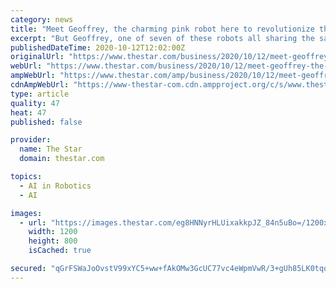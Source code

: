 ```yaml
---
category: news
title: "Meet Geoffrey, the charming pink robot here to revolutionize the future of contactless delivery"
excerpt: "But Geoffrey, one of seven of these robots all sharing the same name (after Geoffrey Hinton, the British-Canadian “Godfather of AI”) — isn’t autonomous ... As it gets up and running, the startup is focusing on the gig-economy delivery model."
publishedDateTime: 2020-10-12T12:02:00Z
originalUrl: "https://www.thestar.com/business/2020/10/12/meet-geoffrey-the-charming-pink-robot-here-to-revolutionize-the-future-of-contactless-delivery.html"
webUrl: "https://www.thestar.com/business/2020/10/12/meet-geoffrey-the-charming-pink-robot-here-to-revolutionize-the-future-of-contactless-delivery.html"
ampWebUrl: "https://www.thestar.com/amp/business/2020/10/12/meet-geoffrey-the-charming-pink-robot-here-to-revolutionize-the-future-of-contactless-delivery.html"
cdnAmpWebUrl: "https://www-thestar-com.cdn.ampproject.org/c/s/www.thestar.com/amp/business/2020/10/12/meet-geoffrey-the-charming-pink-robot-here-to-revolutionize-the-future-of-contactless-delivery.html"
type: article
quality: 47
heat: 47
published: false

provider:
  name: The Star
  domain: thestar.com

topics:
  - AI in Robotics
  - AI

images:
  - url: "https://images.thestar.com/eg8HNNyrHLUixakkpJZ_84n5uBo=/1200x800/smart/filters:cb(1602338211423)/https://www.thestar.com/content/dam/thestar/business/2020/10/12/meet-geoffrey-the-charming-pink-robot-here-to-revolutionize-the-future-of-contactless-delivery/runnng.jpg"
    width: 1200
    height: 800
    isCached: true

secured: "qGrFSWaJoOvstV99xYC5+ww+fAkOMw3GcUC77vc4eWpmVwR/3+gUh85LK0tqoNShB6dB9chnf/NzqFgexul7jqAEDZeSAUMoWxbRsl5e+TEGc4DPVRRZBltaiJgm3WI7urvHR9D+oizYGMfgXs2fcz8T7dvaeAxrkeIEZeluwXzJMvNKVCkz7QS2h2bV+YBU26kXHALu5twxwM89H43nD9Gseu/gUbgdfZZnL7s7bPw+xFCi7CaYdnkYSryIMAsgBs49xJJb87Ym39LMfhWCa2aT19Vt1shlGIamgwjTqDZiO7CQtcabWDKwlR+oqWTakgkJcoUsjKxd5P3Z+taVmdi/WPCNXX1fjuofig/Vjmk=;mto4uPLSZYtqRlCcHL06UQ=="
---
```


